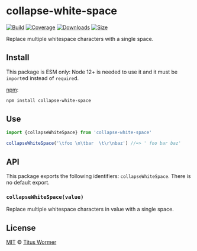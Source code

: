 # collapse-white-space

[![Build][build-badge]][build]
[![Coverage][coverage-badge]][coverage]
[![Downloads][downloads-badge]][downloads]
[![Size][size-badge]][size]

Replace multiple whitespace characters with a single space.

## Install

This package is ESM only: Node 12+ is needed to use it and it must be `import`ed
instead of `require`d.

[npm][]:

```sh
npm install collapse-white-space
```

## Use

```js
import {collapseWhiteSpace} from 'collapse-white-space'

collapseWhiteSpace('\tfoo \n\tbar  \t\r\nbaz') //=> ' foo bar baz'
```

## API

This package exports the following identifiers: `collapseWhiteSpace`.
There is no default export.

### `collapseWhiteSpace(value)`

Replace multiple whitespace characters in value with a single space.

## License

[MIT][license] © [Titus Wormer][author]

<!-- Definitions -->

[build-badge]: https://github.com/wooorm/collapse-white-space/workflows/main/badge.svg

[build]: https://github.com/wooorm/collapse-white-space/actions

[coverage-badge]: https://img.shields.io/codecov/c/github/wooorm/collapse-white-space.svg

[coverage]: https://codecov.io/github/wooorm/collapse-white-space

[downloads-badge]: https://img.shields.io/npm/dm/collapse-white-space.svg

[downloads]: https://www.npmjs.com/package/collapse-white-space

[size-badge]: https://img.shields.io/bundlephobia/minzip/collapse-white-space.svg

[size]: https://bundlephobia.com/result?p=collapse-white-space

[npm]: https://docs.npmjs.com/cli/install

[license]: license

[author]: https://wooorm.com
